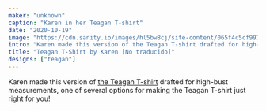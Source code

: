 ```yaml
---
maker: "unknown"
caption: "Karen in her Teagan T-shirt"
date: "2020-10-19"
image: "https://cdn.sanity.io/images/hl5bw8cj/site-content/065f4c5cf9977fa2a24938964fb1e700a2dd1ea2-2048x2048.jpg"
intro: "Karen made this version of the Teagan T-shirt drafted for high-bust measurements, one of several options for making the Teagan T-shirt just right for you!"
title: "Teagan T-Shirt by Karen [No traducido]"
designs: ["teagan"]
---
```


Karen made this version of [the Teagan T-shirt](/designs/teagan/) drafted for high-bust measurements, one of several options for making the Teagan T-shirt just right for you!

